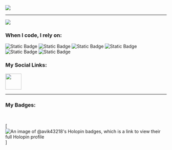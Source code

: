 <p align="justified">
  <img src="https://capsule-render.vercel.app/api?text=Hey%20Everyone!&animation=fadeIn&type=waving&color=gradient&height=150&desc=I%20am%20Avik%20Roy%20Choudhury!&fontAlignY=38&descAlignY=77&descAlign=62"/>
</p>

---

![](https://komarev.com/ghpvc/?username=Avik43218&color=red)

<h3>When I code, I rely on:</h3>
<p>
  <img alt="Static Badge" src="https://img.shields.io/badge/-Python-blue?style=plastic&logo=python&logoColor=white">
  <img alt="Static Badge" src="https://img.shields.io/badge/-Flask-red?style=plastic&logo=flask&logoColor=white">
  <img alt="Static Badge" src="https://img.shields.io/badge/-HTML5-yellow?style=plastic&logo=html5&logoColor=white">
  <img alt="Static Badge" src="https://img.shields.io/badge/-CSS-purple?style=plastic&logo=css&logoColor=white">
  <img alt="Static Badge" src="https://img.shields.io/badge/-MySQL-967BB6?style=plastic&logo=mysql&logoColor=white">
  <img alt="Static Badge" src="https://img.shields.io/badge/-SQLite-violet?style=plastic&logo=sqlite&logoColor=white">
</p>

<div align="justified">
  <h3>My Social Links:</h3>
  <a href="https://www.instagram.com/ghost.__repr__/">
    <img height="50" src="https://user-images.githubusercontent.com/46517096/166974368-9798f39f-1f46-499c-b14e-81f0a3f83a06.png"/>
  </a>
</div>

---

<h3>My Badges:</h3>

<br />

[![An image of @avik43218's Holopin badges, which is a link to view their full Holopin profile](https://holopin.me/avik43218)]
